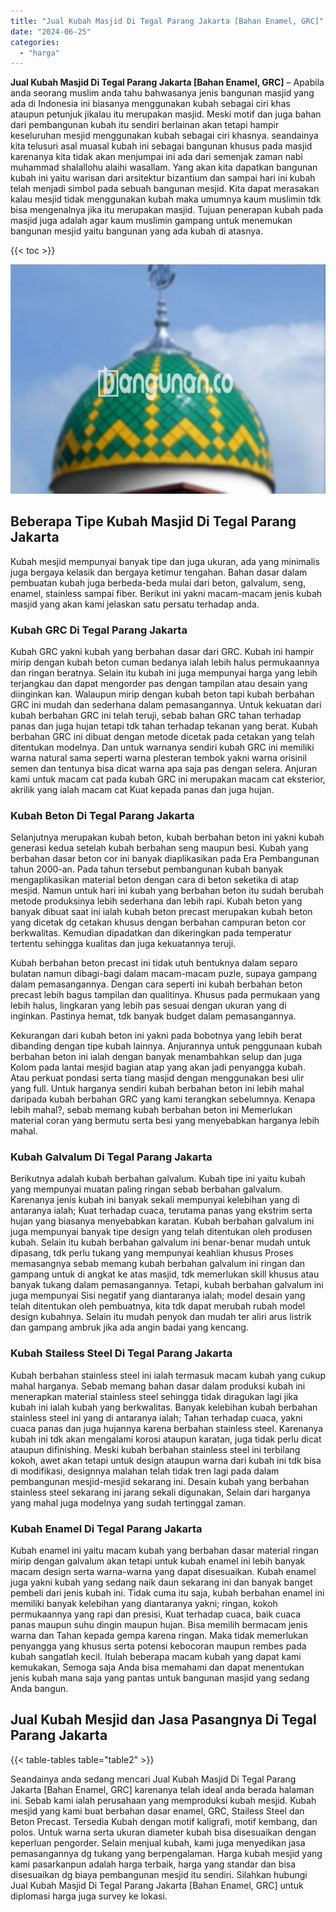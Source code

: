 ```yaml
---
title: "Jual Kubah Masjid Di Tegal Parang Jakarta [Bahan Enamel, GRC]"
date: "2024-06-25"
categories: 
  - "harga"
---
```


**Jual Kubah Masjid Di Tegal Parang Jakarta \[Bahan Enamel, GRC\]** – Apabila anda seorang muslim anda tahu bahwasanya jenis bangunan masjid yang ada di Indonesia ini biasanya menggunakan kubah sebagai ciri khas ataupun petunjuk jikalau itu merupakan masjid. Meski motif dan juga bahan dari pembangunan kubah itu sendiri berlainan akan tetapi hampir keseluruhan mesjid menggunakan kubah sebagai ciri khasnya. seandainya kita telusuri asal muasal kubah ini sebagai bangunan khusus pada masjid karenanya kita tidak akan menjumpai ini ada dari semenjak zaman nabi muhammad shalallohu alaihi wasallam. Yang akan kita dapatkan bangunan kubah ini yaitu warisan dari arsitektur bizantium dan sampai hari ini kubah telah menjadi simbol pada sebuah bangunan mesjid. Kita dapat merasakan kalau mesjid tidak menggunakan kubah maka umumnya kaum muslimin tdk bisa mengenalnya jika itu merupakan masjid. Tujuan penerapan kubah pada masjid juga adalah agar kaum muslimin gampang untuk menemukan bangunan mesjid yaitu bangunan yang ada kubah di atasnya.

{{< toc >}}

![Jual Kubah Masjid Di Tegal Parang Jakarta [Bahan Enamel, GRC]](/images/jual-kubah-masjid-36.png)

## Beberapa Tipe Kubah Masjid Di Tegal Parang Jakarta

Kubah mesjid mempunyai banyak tipe dan juga ukuran, ada yang minimalis juga bergaya kelasik dan bergaya ketimur tengahan. Bahan dasar dalam pembuatan kubah juga berbeda-beda mulai dari beton, galvalum, seng, enamel, stainless sampai fiber. Berikut ini yakni macam-macam jenis kubah masjid yang akan kami jelaskan satu persatu terhadap anda.

### Kubah GRC Di Tegal Parang Jakarta

Kubah GRC yakni kubah yang berbahan dasar dari GRC. Kubah ini hampir mirip dengan kubah beton cuman bedanya ialah lebih halus permukaannya dan ringan beratnya. Selain itu kubah ini juga mempunyai harga yang lebih terjangkau dan dapat mengorder pas dengan tampilan atau desain yang diinginkan kan. Walaupun mirip dengan kubah beton tapi kubah berbahan GRC ini mudah dan sederhana dalam pemasangannya. Untuk kekuatan dari kubah berbahan GRC ini telah teruji, sebab bahan GRC tahan terhadap panas dan juga hujan tetapi tdk tahan terhadap tekanan yang berat. Kubah berbahan GRC ini dibuat dengan metode dicetak pada cetakan yang telah ditentukan modelnya. Dan untuk warnanya sendiri kubah GRC ini memiliki warna natural sama seperti warna plesteran tembok yakni warna orisinil semen dan tentunya bisa dicat warna apa saja pas dengan selera. Anjuran kami untuk macam cat pada kubah GRC ini merupakan macam cat eksterior, akrilik yang ialah macam cat Kuat kepada panas dan juga hujan.

### Kubah Beton Di Tegal Parang Jakarta

Selanjutnya merupakan kubah beton, kubah berbahan beton ini yakni kubah generasi kedua setelah kubah berbahan seng maupun besi. Kubah yang berbahan dasar beton cor ini banyak diaplikasikan pada Era Pembangunan tahun 2000-an. Pada tahun tersebut pembangunan kubah banyak mengaplikasikan material beton dengan cara di beton seketika di atap mesjid. Namun untuk hari ini kubah yang berbahan beton itu sudah berubah metode produksinya lebih sederhana dan lebih rapi. Kubah beton yang banyak dibuat saat ini ialah kubah beton precast merupakan kubah beton yang dicetak dg cetakan khusus dengan berbahan campuran beton cor berkwalitas. Kemudian dipadatkan dan dikeringkan pada temperatur tertentu sehingga kualitas dan juga kekuatannya teruji.

Kubah berbahan beton precast ini tidak utuh bentuknya dalam separo bulatan namun dibagi-bagi dalam macam-macam puzle, supaya gampang dalam pemasangannya. Dengan cara seperti ini kubah berbahan beton precast lebih bagus tampilan dan qualitinya. Khusus pada permukaan yang lebih halus, lingkaran yang lebih pas sesuai dengan ukuran yang di inginkan. Pastinya hemat, tdk banyak budget dalam pemasangannya.

Kekurangan dari kubah beton ini yakni pada bobotnya yang lebih berat dibanding dengan tipe kubah lainnya. Anjurannya untuk penggunaan kubah berbahan beton ini ialah dengan banyak menambahkan selup dan juga Kolom pada lantai mesjid bagian atap yang akan jadi penyangga kubah. Atau perkuat pondasi serta tiang masjid dengan menggunakan besi ulir yang full. Untuk harganya sendiri kubah berbahan beton ini lebih mahal daripada kubah berbahan GRC yang kami terangkan sebelumnya. Kenapa lebih mahal?, sebab memang kubah berbahan beton ini Memerlukan material coran yang bermutu serta besi yang menyebabkan harganya lebih mahal.

### Kubah Galvalum Di Tegal Parang Jakarta

Berikutnya adalah kubah berbahan galvalum. Kubah tipe ini yaitu kubah yang mempunyai muatan paling ringan sebab berbahan galvalum. Karenanya jenis kubah ini banyak sekali mempunyai kelebihan yang di antaranya ialah; Kuat terhadap cuaca, terutama panas yang ekstrim serta hujan yang biasanya menyebabkan karatan. Kubah berbahan galvalum ini juga mempunyai banyak tipe design yang telah ditentukan oleh produsen kubah. Selain itu kubah berbahan galvalum ini benar-benar mudah untuk dipasang, tdk perlu tukang yang mempunyai keahlian khusus Proses memasangnya sebab memang kubah berbahan galvalum ini ringan dan gampang untuk di angkat ke atas masjid, tdk memerlukan skill khusus atau banyak tukang dalam pemasangannya. Tetapi, kubah berbahan galvalum ini juga mempunyai Sisi negatif yang diantaranya ialah; model desain yang telah ditentukan oleh pembuatnya, kita tdk dapat merubah rubah model design kubahnya. Selain itu mudah penyok dan mudah ter aliri arus listrik dan gampang ambruk jika ada angin badai yang kencang.

### Kubah Stailess Steel Di Tegal Parang Jakarta

Kubah berbahan stainless steel ini ialah termasuk macam kubah yang cukup mahal harganya. Sebab memang bahan dasar dalam produksi kubah ini menerapkan material stainless steel sehingga tidak diragukan lagi jika kubah ini ialah kubah yang berkwalitas. Banyak kelebihan kubah berbahan stainless steel ini yang di antaranya ialah; Tahan terhadap cuaca, yakni cuaca panas dan juga hujannya karena berbahan stainless steel. Karenanya kubah ini tdk akan mengalami korosi ataupun karatan, juga tidak perlu dicat ataupun difinishing. Meski kubah berbahan stainless steel ini terbilang kokoh, awet akan tetapi untuk design ataupun warna dari kubah ini tdk bisa di modifikasi, designnya malahan telah tidak tren lagi pada dalam pembangunan mesjid-mesjid sekarang ini. Desain kubah yang berbahan stainless steel sekarang ini jarang sekali digunakan, Selain dari harganya yang mahal juga modelnya yang sudah tertinggal zaman.

### Kubah Enamel Di Tegal Parang Jakarta

Kubah enamel ini yaitu macam kubah yang berbahan dasar material ringan mirip dengan galvalum akan tetapi untuk kubah enamel ini lebih banyak macam design serta warna-warna yang dapat disesuaikan. Kubah enamel juga yakni kubah yang sedang naik daun sekarang ini dan banyak banget pembeli dari jenis kubah ini. Tidak cuma itu saja, kubah berbahan enamel ini memiliki banyak kelebihan yang diantaranya yakni; ringan, kokoh permukaannya yang rapi dan presisi, Kuat terhadap cuaca, baik cuaca panas maupun suhu dingin maupun hujan. Bisa memilih bermacam jenis warna dan Tahan kepada gempa karena ringan. Maka tidak memerlukan penyangga yang khusus serta potensi kebocoran maupun rembes pada kubah sangatlah kecil. Itulah beberapa macam kubah yang dapat kami kemukakan, Semoga saja Anda bisa memahami dan dapat menentukan jenis kubah mana saja yang pantas untuk bangunan masjid yang sedang Anda bangun.

## Jual Kubah Mesjid dan Jasa Pasangnya Di Tegal Parang Jakarta

{{< table-tables table="table2" >}}

Seandainya anda sedang mencari Jual Kubah Masjid Di Tegal Parang Jakarta \[Bahan Enamel, GRC\] karenanya telah ideal anda berada halaman ini. Sebab kami ialah perusahaan yang memproduksi kubah mesjid. Kubah mesjid yang kami buat berbahan dasar enamel, GRC, Stailess Steel dan Beton Precast. Tersedia Kubah dengan motif kaligrafi, motif kembang, dan polos. Untuk warna serta ukuran diameter kubah bisa disesuaikan dengan keperluan pengorder. Selain menjual kubah, kami juga menyedikan jasa pemasangannya dg tukang yang berpengalaman. Harga kubah mesjid yang kami pasarkanpun adalah harga terbaik, harga yang standar dan bisa disesuaikan dg biaya pembangunan mesjid itu sendiri. Silahkan hubungi Jual Kubah Masjid Di Tegal Parang Jakarta \[Bahan Enamel, GRC\] untuk diplomasi harga juga survey ke lokasi.
